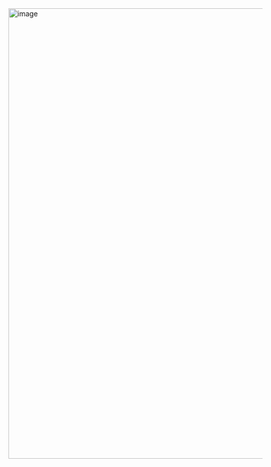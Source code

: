 <img width="1881" height="892" alt="image" src="https://github.com/user-attachments/assets/7dff6e47-0fac-4211-84cb-478ee765e3e7" />

